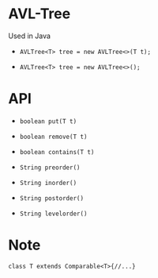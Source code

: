 # AVL-Tree
Used in Java

* `AVLTree<T> tree = new AVLTree<>(T t);`

* `AVLTree<T> tree = new AVLTree<>();`

# API
* `boolean put(T t)`

* `boolean remove(T t)`

* `boolean contains(T t)`

* `String preorder()`

* `String inorder()`

* `String postorder()`

* `String levelorder()`

# Note
`class T extends Comparable<T>{//...}`
